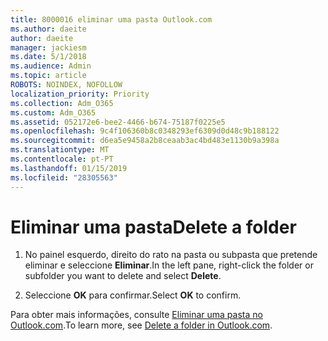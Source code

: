 ```yaml
---
title: 8000016 eliminar uma pasta Outlook.com
ms.author: daeite
author: daeite
manager: jackiesm
ms.date: 5/1/2018
ms.audience: Admin
ms.topic: article
ROBOTS: NOINDEX, NOFOLLOW
localization_priority: Priority
ms.collection: Adm_O365
ms.custom: Adm_O365
ms.assetid: 052172e6-bee2-4466-b674-75187f0225e5
ms.openlocfilehash: 9c4f106360b8c0348293ef6309d0d48c9b188122
ms.sourcegitcommit: d6ea5e9458a2b8ceaab3ac4bd483e1130b9a398a
ms.translationtype: MT
ms.contentlocale: pt-PT
ms.lasthandoff: 01/15/2019
ms.locfileid: "28305563"
---
```

# <a name="delete-a-folder"></a><span data-ttu-id="f9fb1-102">Eliminar uma pasta</span><span class="sxs-lookup"><span data-stu-id="f9fb1-102">Delete a folder</span></span>

1. <span data-ttu-id="f9fb1-103">No painel esquerdo, direito do rato na pasta ou subpasta que pretende eliminar e seleccione **Eliminar**.</span><span class="sxs-lookup"><span data-stu-id="f9fb1-103">In the left pane, right-click the folder or subfolder you want to delete and select **Delete**.</span></span> 
    
2. <span data-ttu-id="f9fb1-104">Seleccione **OK** para confirmar.</span><span class="sxs-lookup"><span data-stu-id="f9fb1-104">Select **OK** to confirm.</span></span> 
    
<span data-ttu-id="f9fb1-105">Para obter mais informações, consulte [Eliminar uma pasta no Outlook.com](https://go.microsoft.com/fwlink/p/?linkid=873134).</span><span class="sxs-lookup"><span data-stu-id="f9fb1-105">To learn more, see [Delete a folder in Outlook.com](https://go.microsoft.com/fwlink/p/?linkid=873134).</span></span>
  

